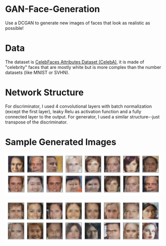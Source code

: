# GAN-Face-Generation
[//]: # (Image References)

[image1]: ./images/sample1.png "eg1"
[image2]: ./images/sample2.png "eg2"

Use a DCGAN to generate new images of faces that look as realistic as possible!

# Data

The dataset is [CelebFaces Attributes Dataset (CelebA)](http://mmlab.ie.cuhk.edu.hk/projects/CelebA.html), it is made of "celebrity" faces that are mostly white but is more complex than the number datasets (like MNIST or SVHN).

# Network Structure

For discriminator, I used 4 convolutional layers with batch normalization (except the first layer), leaky Relu as activation function and a fully connected layer to the output. For generator, I used a similar structure--just transpose of the discriminator.

# Sample Generated Images

![eg1][image1]

![eg2][image2]